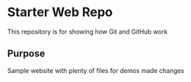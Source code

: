 # Starter Web Repo

This repository is for showing how Git and GitHub work

## Purpose

Sample website with plenty of files for demos
made changes
